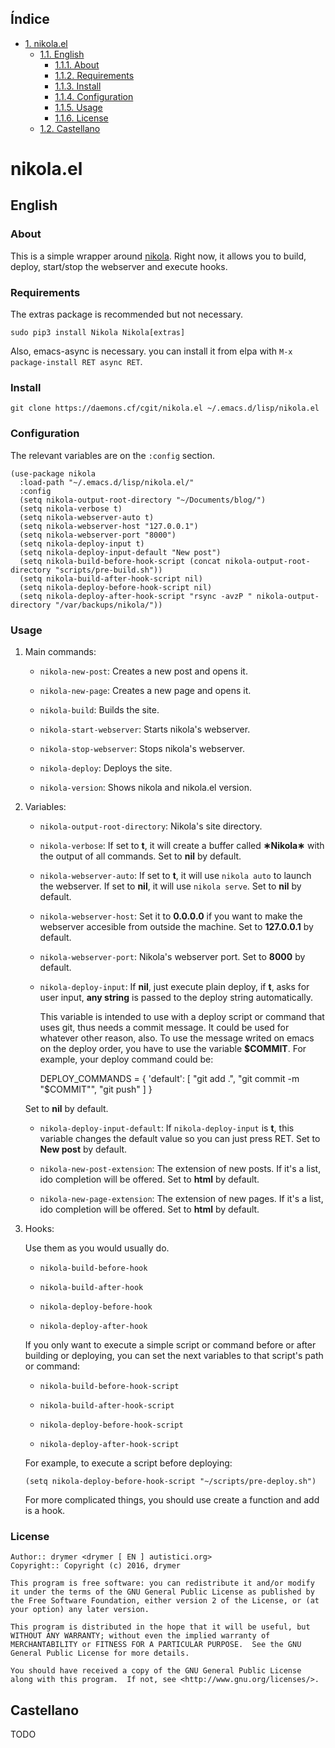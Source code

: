 <div id="table-of-contents">
<h2>&Iacute;ndice</h2>
<div id="text-table-of-contents">
<ul>
<li><a href="#org985245d">1. nikola.el</a>
<ul>
<li><a href="#orgd67492b">1.1. English</a>
<ul>
<li><a href="#orga913e39">1.1.1. About</a></li>
<li><a href="#org4fc18e1">1.1.2. Requirements</a></li>
<li><a href="#org3a0f96b">1.1.3. Install</a></li>
<li><a href="#org509866b">1.1.4. Configuration</a></li>
<li><a href="#orga8bc031">1.1.5. Usage</a></li>
<li><a href="#org8206764">1.1.6. License</a></li>
</ul>
</li>
<li><a href="#org4e995b7">1.2. Castellano</a></li>
</ul>
</li>
</ul>
</div>
</div>


<a id="org985245d"></a>

# nikola.el


<a id="orgd67492b"></a>

## English


<a id="orga913e39"></a>

### About

This is a simple wrapper around [nikola](http://getnikola.com). Right now, it allows you to build, deploy, start/stop the webserver and execute hooks.


<a id="org4fc18e1"></a>

### Requirements

The extras package is recommended but not necessary.

    sudo pip3 install Nikola Nikola[extras]

Also, emacs-async is necessary. you can install it from elpa with `M-x package-install RET async RET`.


<a id="org3a0f96b"></a>

### Install

    git clone https://daemons.cf/cgit/nikola.el ~/.emacs.d/lisp/nikola.el


<a id="org509866b"></a>

### Configuration

The relevant variables are on the `:config` section.

    (use-package nikola
      :load-path "~/.emacs.d/lisp/nikola.el/"
      :config
      (setq nikola-output-root-directory "~/Documents/blog/")
      (setq nikola-verbose t)
      (setq nikola-webserver-auto t)
      (setq nikola-webserver-host "127.0.0.1")
      (setq nikola-webserver-port "8000")
      (setq nikola-deploy-input t)
      (setq nikola-deploy-input-default "New post")
      (setq nikola-build-before-hook-script (concat nikola-output-root-directory "scripts/pre-build.sh"))
      (setq nikola-build-after-hook-script nil)
      (setq nikola-deploy-before-hook-script nil)
      (setq nikola-deploy-after-hook-script "rsync -avzP " nikola-output-directory "/var/backups/nikola/"))


<a id="orga8bc031"></a>

### Usage

1.  Main commands:

    -   `nikola-new-post`: Creates a new post and opens it.

    -   `nikola-new-page`: Creates a new page and opens it.

    -   `nikola-build`: Builds the site.

    -   `nikola-start-webserver`: Starts nikola's webserver.

    -   `nikola-stop-webserver`: Stops nikola's webserver.

    -   `nikola-deploy`: Deploys the site.

    -   `nikola-version`: Shows nikola and nikola.el version.

2.  Variables:

    -   `nikola-output-root-directory`: Nikola's site directory.

    -   `nikola-verbose`: If set to **t**, it will create a buffer called **&lowast;Nikola&lowast;** with the output of all commands. Set to **nil** by default.

    -   `nikola-webserver-auto`: If set to **t**, it will use `nikola auto` to launch the webserver. If set to **nil**, it will use `nikola serve`. Set to **nil** by default.

    -   `nikola-webserver-host`: Set it to **0.0.0.0** if you want to make the webserver accesible from outside the machine. Set to **127.0.0.1** by default.

    -   `nikola-webserver-port`: Nikola's webserver port. Set to **8000** by default.

    -   `nikola-deploy-input`: If **nil**, just execute plain deploy, if **t**, asks for user input, **any string** is passed to the deploy string automatically.

        This variable is intended to use with a deploy script or command that uses git, thus needs a commit message. It could be used for whatever other reason, also. To use the message writed on emacs on the deploy order, you have to use the variable **$COMMIT**. For example, your deploy command could be:

        DEPLOY_COMMANDS = {
             'default': [
                 "git add .", "git commit -m \"$COMMIT\"", "git push"
             ]
         }

    Set to **nil** by default.

    -   `nikola-deploy-input-default`: If `nikola-deploy-input` is **t**, this variable changes the default value so you can just press RET. Set to **New post** by default.

    -   `nikola-new-post-extension`: The extension of new posts. If it's a list, ido completion will be offered. Set to **html** by default.

    -   `nikola-new-page-extension`: The extension of new pages. If it's a list, ido completion will be offered. Set to **html** by default.

3.  Hooks:

    Use them as you would usually do.

    -   `nikola-build-before-hook`

    -   `nikola-build-after-hook`

    -   `nikola-deploy-before-hook`

    -   `nikola-deploy-after-hook`

    If you only want to execute a simple script or command before or after building or deploying, you can set the next variables to that script's path or command:

    -   `nikola-build-before-hook-script`

    -   `nikola-build-after-hook-script`

    -   `nikola-deploy-before-hook-script`

    -   `nikola-deploy-after-hook-script`

    For example, to execute a script before deploying:

        (setq nikola-deploy-before-hook-script "~/scripts/pre-deploy.sh")

    For more complicated things, you should use create a function and add is a hook.


<a id="org8206764"></a>

### License

    Author:: drymer <drymer [ EN ] autistici.org>
    Copyright:: Copyright (c) 2016, drymer

    This program is free software: you can redistribute it and/or modify
    it under the terms of the GNU General Public License as published by
    the Free Software Foundation, either version 2 of the License, or (at
    your option) any later version.

    This program is distributed in the hope that it will be useful, but
    WITHOUT ANY WARRANTY; without even the implied warranty of
    MERCHANTABILITY or FITNESS FOR A PARTICULAR PURPOSE.  See the GNU
    General Public License for more details.

    You should have received a copy of the GNU General Public License
    along with this program.  If not, see <http://www.gnu.org/licenses/>.


<a id="org4e995b7"></a>

## Castellano

TODO
